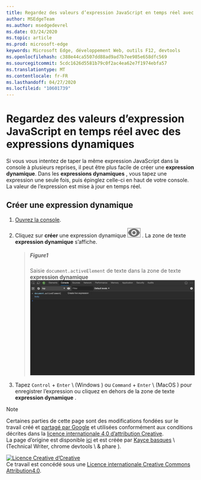 ```yaml
---
title: Regardez des valeurs d’expression JavaScript en temps réel avec des expressions dynamiques
author: MSEdgeTeam
ms.author: msedgedevrel
ms.date: 03/24/2020
ms.topic: article
ms.prod: microsoft-edge
keywords: Microsoft Edge, développement Web, outils F12, devtools
ms.openlocfilehash: c388e44ca5507dd88ad9ad7b7ee985e658dfc569
ms.sourcegitcommit: 5cdc1626d5581b79c0f2ac4ea62e7f1974ebfa57
ms.translationtype: MT
ms.contentlocale: fr-FR
ms.lasthandoff: 04/27/2020
ms.locfileid: "10601739"
---
```

<!-- Copyright Kayce Basques 

   Licensed under the Apache License, Version 2.0 (the "License");
   you may not use this file except in compliance with the License.
   You may obtain a copy of the License at

       https://www.apache.org/licenses/LICENSE-2.0

   Unless required by applicable law or agreed to in writing, software
   distributed under the License is distributed on an "AS IS" BASIS,
   WITHOUT WARRANTIES OR CONDITIONS OF ANY KIND, either express or implied.
   See the License for the specific language governing permissions and
   limitations under the License.  -->





# Regardez des valeurs d’expression JavaScript en temps réel avec des expressions dynamiques   

  

Si vous vous intentez de taper la même expression JavaScript dans la console à plusieurs reprises, il peut être plus facile de créer une **expression dynamique**.  Dans les **expressions dynamiques** , vous tapez une expression une seule fois, puis épinglez celle-ci en haut de votre console.  La valeur de l’expression est mise à jour en temps réel.  

## Créer une expression dynamique   

1.  [Ouvrez la console][DevToolsConsoleReferenceOpenConsole].  
1.  Cliquez sur **créer** une expression dynamique ![ ][ImageCreateLiveExpressionIcon] .  La zone de texte **expression dynamique** s’affiche.  
    
    > ##### Figure1  
    > Saisie `document.activeElement` de texte dans la zone de texte **expression dynamique**  
    > ![Taper document. activeElement dans la zone de texte expression dynamique][ImageLiveExpressionTextbox]  
    
1.  Tapez `Control` + `Enter` \ (Windows \) ou `Command` + `Enter` \ (MacOS \) pour enregistrer l’expression ou cliquez en dehors de la zone de texte **expression dynamique** .  

<!--todo: add reference open console (open the console) section when available  -->  

 



<!-- image links -->  

[ImageCreateLiveExpressionIcon]: /microsoft-edge/devtools-guide-chromium/media/create-live-expression-icon.msft.png  

[ImageLiveExpressionTextbox]: /microsoft-edge/devtools-guide-chromium/media/console-create-live-expression.msft.png "Figure 1: taper document. activeElement dans la zone de texte expression dynamique"  

<!-- links -->  

[DevToolsConsoleReferenceOpenConsole]: /microsoft-edge/devtools-guide-chromium/console/reference#open-the-console "Ouvrez la console-référence de la console."  

> [!NOTE]
> Certaines parties de cette page sont des modifications fondées sur le travail créé et [partagé par Google][GoogleSitePolicies] et utilisées conformément aux conditions décrites dans la [licence internationale 4,0 d’attribution Creative][CCA4IL].  
> La page d’origine est disponible [ici](https://developers.google.com/web/tools/chrome-devtools/console/live-expressions) et est créée par [Kayce basques][KayceBasques] \ (Technical Writer, chrome devtools \ & phare \).  

[![Licence Creative d’Creative][CCby4Image]][CCA4IL]  
Ce travail est concédé sous une [Licence internationale Creative Commons Attribution4.0][CCA4IL].  

[CCA4IL]: https://creativecommons.org/licenses/by/4.0  
[CCby4Image]: https://i.creativecommons.org/l/by/4.0/88x31.png  
[GoogleSitePolicies]: https://developers.google.com/terms/site-policies  
[KayceBasques]: https://developers.google.com/web/resources/contributors/kaycebasques  
